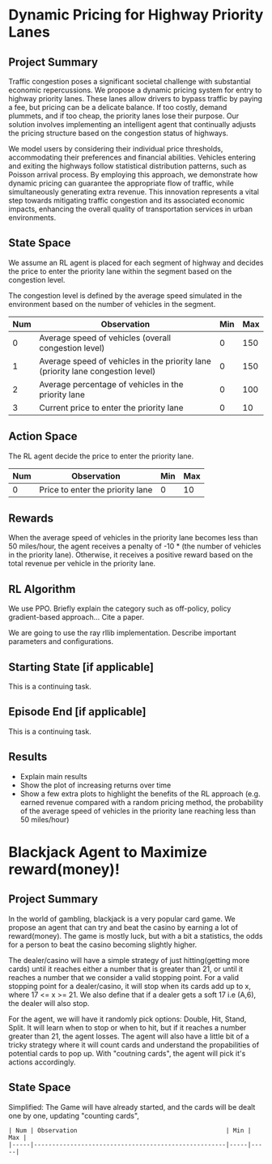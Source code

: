 # Dynamic Pricing for Highway Priority Lanes 
## Project Summary
<!-- Around 200 Words -->
<!-- Cover (1) What problem you are solving, (2) Who will use this RL module and be happy with the learning, and (3) a brief description of the results -->
Traffic congestion poses a significant societal challenge with substantial economic repercussions. We propose a dynamic pricing system for entry to highway priority lanes. These lanes allow drivers to bypass traffic by paying a fee, but pricing can be a delicate balance. If too costly, demand plummets, and if too cheap, the priority lanes lose their purpose. Our solution involves implementing an intelligent agent that continually adjusts the pricing structure based on the congestion status of highways.

We model users by considering their individual price thresholds, accommodating their preferences and financial abilities. Vehicles entering and exiting the highways follow statistical distribution patterns, such as Poisson arrival process. By employing this approach, we demonstrate how dynamic pricing can guarantee the appropriate flow of traffic, while simultaneously generating extra revenue. This innovation represents a vital step towards mitigating traffic congestion and its associated economic impacts, enhancing the overall quality of transportation services in urban environments.

## State Space
<!-- See the Cart Pole Env example https://gymnasium.farama.org/environments/classic_control/cart_pole/ -->

We assume an RL agent is placed for each segment of highway and decides the price to enter the priority lane within the segment based on the congestion level.

The congestion level is defined by the average speed simulated in the environment based on the number of vehicles in the segment.

| Num | Observation                                         | Min | Max |
|-----|-----------------------------------------------------|-----|-----|
| 0   | Average speed of vehicles (overall congestion level)        | 0   | 150 |
| 1   | Average speed of vehicles in the priority lane (priority lane congestion level)        | 0   | 150 |
| 2   | Average percentage of vehicles in the priority lane | 0   | 100 |
| 3   | Current price to enter the priority lane            | 0   | 10  |

## Action Space
The RL agent decide the price to enter the priority lane.
<!-- See the Cart Pole Env example https://gymnasium.farama.org/environments/classic_control/cart_pole/ -->
| Num | Observation                                         | Min | Max |
|-----|-----------------------------------------------------|-----|-----|
| 0   | Price to enter the priority lane        | 0   | 10 |


## Rewards
<!-- See the Cart Pole Env example https://gymnasium.farama.org/environments/classic_control/cart_pole/ -->

When the average speed of vehicles in the priority lane becomes less than 50 miles/hour, the agent receives a penalty of -10 * (the number of vehicles in the priority lane). Otherwise, it receives a positive reward based on the total revenue per vehicle in the priority lane.


## RL Algorithm 
We use PPO. Briefly explain the category such as off-policy, policy gradient-based approach... Cite a paper.

We are going to use the ray rllib implementation. Describe important parameters and configurations.


## Starting State [if applicable]
<!-- See the Cart Pole Env example https://gymnasium.farama.org/environments/classic_control/cart_pole/ -->
This is a continuing task.

## Episode End [if applicable]
<!-- See the Cart Pole Env example https://gymnasium.farama.org/environments/classic_control/cart_pole/ -->
This is a continuing task.

## Results
- Explain main results
- Show the plot of increasing returns over time
- Show a few extra plots to highlight the benefits of the RL approach (e.g. earned revenue compared with a random pricing method, the probability of the average speed of vehicles in the priority lane reaching less than 50 miles/hour)

# Blackjack Agent to Maximize reward(money)!
## Project Summary
In the world of gambling, blackjack is a very popular card game. We propose an agent that can try and beat the casino by earning a lot of reward(money). The game is mostly luck, but with a bit a statistics, the odds for a person to beat the casino becoming slightly higher.

The dealer/casino will have a simple strategy of just hitting(getting more cards) until it reaches either a number that is greater than 21, or until it reaches a number that we consider a valid stopping point. For a valid stopping point for a dealer/casino, it will stop when its cards add up to x, where 17 <= x >= 21. We also define that if a dealer gets a soft 17 i.e (A,6), the dealer will also stop. 

For the agent, we will have it randomly pick options: Double, Hit, Stand, Split. It will learn when to stop or when to hit, but if it reaches a number greater than 21, the agent losses. The agent will also have a little bit of a tricky strategy where it will count cards and understand the propabilities of potential cards to pop up. With "coutning cards", the agent will pick it's actions accordingly.

## State Space
Simplified:
    The Game will have already started, and the cards will be dealt one by one, updating "counting cards", 

    | Num | Observation                                         | Min | Max |
    |-----|-----------------------------------------------------|-----|-----|

